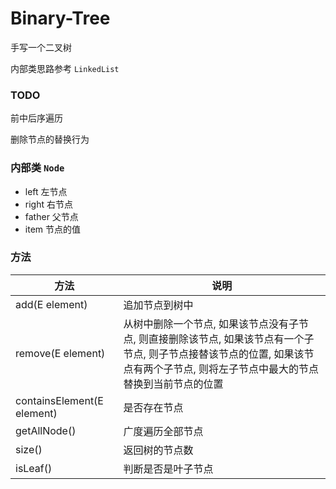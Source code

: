 # Binary-Tree
手写一个二叉树

内部类思路参考 `LinkedList`

### TODO
前中后序遍历

删除节点的替换行为

### 内部类 `Node`
- left 左节点
- right 右节点
- father 父节点
- item 节点的值

### 方法
| 方法                       | 说明                                                         |
| -------------------------- | ------------------------------------------------------------ |
| add(E element)             | 追加节点到树中                                               |
| remove(E element)          | 从树中删除一个节点, 如果该节点没有子节点, 则直接删除该节点, 如果该节点有一个子节点, 则子节点接替该节点的位置, 如果该节点有两个子节点, 则将左子节点中最大的节点替换到当前节点的位置 |
| containsElement(E element) | 是否存在节点                                                 |
| getAllNode()               | 广度遍历全部节点                                             |
| size()                     | 返回树的节点数                                               |
| isLeaf()                   | 判断是否是叶子节点                                           |
